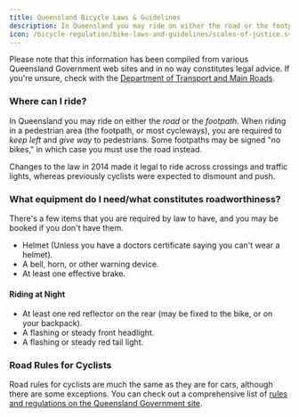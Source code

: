 ```yaml
---
title: Queensland Bicycle Laws & Guidelines
description: In Queensland you may ride on either the road or the footpath. Find out all the specifics of what you can and can't do.
icon: /bicycle-regulation/bike-laws-and-guidelines/scales-of-justice.svg
---
```


Please note that this information has been compiled from various Queensland Government web sites and in no way constitutes legal advice. If you're unsure, check with the <a href="http://www.mainroads.qld.gov.au/">Department of Transport and Main Roads</a>.

<h3>Where can I ride?</h3>
In Queensland you may ride on either the <em>road</em> or the <em>footpath</em>. When riding in a pedestrian area (the footpath, or most cycleways), you are required to <em>keep left</em> and <em>give way</em> to pedestrians. Some footpaths may be signed "no bikes," in which case you must use the road instead.

Changes to the law in 2014 made it legal to ride across crossings and traffic lights, whereas previously cyclists were expected to dismount and push.

<h3>What equipment do I need/what constitutes roadworthiness?</h3>
There's a few items that you are required by law to have, and you may be booked if you don't have them.

<ul><li>Helmet (Unless you have a doctors certificate saying you can't wear a helmet).</li>
<li>A bell, horn, or other warning device.</li>
<li>At least one effective brake.</li>
</ul><h4>Riding at Night</h4>
<ul><li>At least one red reflector on the rear (may be fixed to the bike, or on your backpack).</li>
<li>A flashing or steady front headlight.</li>
<li>A flashing or steady red tail light.</li>
</ul><h3>Road Rules for Cyclists</h3>
Road rules for cyclists are much the same as they are for cars, although there are some exceptions. You can check out a comprehensive list of <a href="http://www.transport.qld.gov.au/Home/General_information/Cycling/Bike_user_guide/Road_rules_for_cyclists/">rules and regulations on the Queensland Government site</a>.
